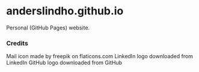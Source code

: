 # anderslindho.github.io

Personal (GitHub Pages) website.

### Credits

Mail icon made by freepik on flaticons.com
LinkedIn logo downloaded from LinkedIn
GitHub logo downloaded from GitHub
